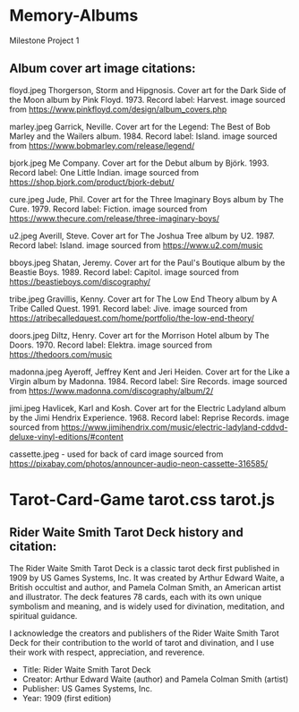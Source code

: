 # Memory-Albums
Milestone Project 1

## Album cover art image citations:

floyd.jpeg
Thorgerson, Storm and Hipgnosis. Cover art for the Dark Side of the Moon album by Pink Floyd. 1973. Record label: Harvest.
image sourced from https://www.pinkfloyd.com/design/album_covers.php

marley.jpeg
Garrick, Neville. Cover art for the Legend: The Best of Bob Marley and the Wailers album. 1984. Record label: Island.
image sourced from https://www.bobmarley.com/release/legend/

bjork.jpeg
Me Company. Cover art for the Debut album by Björk. 1993. Record label: One Little Indian.
image sourced from https://shop.bjork.com/product/bjork-debut/

cure.jpeg
Jude, Phil. Cover art for the Three Imaginary Boys album by The Cure. 1979. Record label: Fiction.
image sourced from https://www.thecure.com/release/three-imaginary-boys/

u2.jpeg
Averill, Steve. Cover art for The Joshua Tree album by U2. 1987. Record label: Island.
image sourced from https://www.u2.com/music

bboys.jpeg
Shatan, Jeremy. Cover art for the Paul's Boutique album by the Beastie Boys. 1989. Record label: Capitol.
image sourced from https://beastieboys.com/discography/

tribe.jpeg
Gravillis, Kenny. Cover art for The Low End Theory album by A Tribe Called Quest. 1991. Record label: Jive.
image sourced from https://atribecalledquest.com/home/portfolio/the-low-end-theory/

doors.jpeg
Diltz, Henry. Cover art for the Morrison Hotel album by The Doors. 1970. Record label: Elektra.
image sourced from https://thedoors.com/music

madonna.jpeg
Ayeroff, Jeffrey Kent and Jeri Heiden. Cover art for the Like a Virgin album by Madonna. 1984. Record label: Sire Records.
image sourced from https://www.madonna.com/discography/album/2/

jimi.jpeg
Havlicek, Karl and Kosh. Cover art for the Electric Ladyland album by the Jimi Hendrix Experience. 1968. Record label: Reprise Records.
image sourced from https://www.jimihendrix.com/music/electric-ladyland-cddvd-deluxe-vinyl-editions/#content

cassette.jpeg - used for back of card
image sourced from https://pixabay.com/photos/announcer-audio-neon-cassette-316585/


# Tarot-Card-Game tarot.css tarot.js
## Rider Waite Smith Tarot Deck history and citation:

The Rider Waite Smith Tarot Deck is a classic tarot deck first published in 1909 by US Games Systems, Inc. It was created by Arthur Edward Waite, a British occultist and author, and Pamela Colman Smith, an American artist and illustrator. The deck features 78 cards, each with its own unique symbolism and meaning, and is widely used for divination, meditation, and spiritual guidance.

I acknowledge the creators and publishers of the Rider Waite Smith Tarot Deck for their contribution to the world of tarot and divination, and I use their work with respect, appreciation, and reverence.

- Title: Rider Waite Smith Tarot Deck
- Creator: Arthur Edward Waite (author) and Pamela Colman Smith (artist)
- Publisher: US Games Systems, Inc.
- Year: 1909 (first edition)